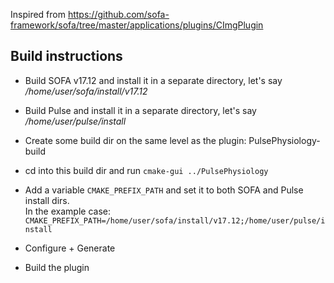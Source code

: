 Inspired from https://github.com/sofa-framework/sofa/tree/master/applications/plugins/CImgPlugin

## Build instructions

- Build SOFA v17.12 and install it in a separate directory, let's say */home/user/sofa/install/v17.12*

- Build Pulse and install it in a separate directory, let's say */home/user/pulse/install*

- Create some build dir on the same level as the plugin: PulsePhysiology-build

- cd into this build dir and run `cmake-gui ../PulsePhysiology`

- Add a variable `CMAKE_PREFIX_PATH` and set it to both SOFA and Pulse install dirs.  
In the example case: `CMAKE_PREFIX_PATH=/home/user/sofa/install/v17.12;/home/user/pulse/install`

- Configure + Generate

- Build the plugin
